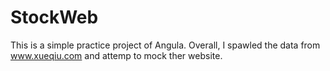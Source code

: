 # StockWeb

This is a simple practice project of Angula. Overall, I spawled the data from www.xueqiu.com and attemp to mock ther website.
